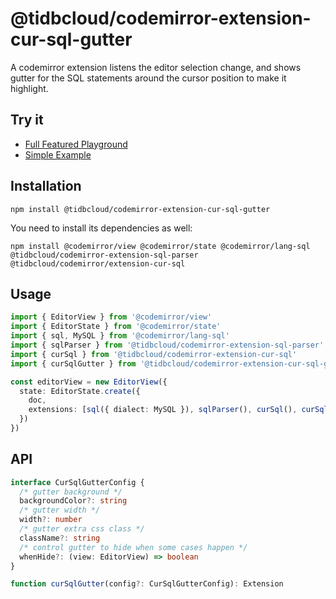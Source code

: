 # @tidbcloud/codemirror-extension-cur-sql-gutter

A codemirror extension listens the editor selection change, and shows gutter for the SQL statements around the cursor position to make it highlight.

## Try it

- [Full Featured Playground](https://tisqleditor-playground.netlify.app/)
- [Simple Example](https://tisqleditor-playground.netlify.app/?example=cur-sql-gutter&with_select)

## Installation

```shell
npm install @tidbcloud/codemirror-extension-cur-sql-gutter
```

You need to install its dependencies as well:

```shell
npm install @codemirror/view @codemirror/state @codemirror/lang-sql @tidbcloud/codemirror-extension-sql-parser @tidbcloud/codemirror/extension-cur-sql
```

## Usage

```ts
import { EditorView } from '@codemirror/view'
import { EditorState } from '@codemirror/state'
import { sql, MySQL } from '@codemirror/lang-sql'
import { sqlParser } from '@tidbcloud/codemirror-extension-sql-parser'
import { curSql } from '@tidbcloud/codemirror-extension-cur-sql'
import { curSqlGutter } from '@tidbcloud/codemirror-extension-cur-sql-gutter'

const editorView = new EditorView({
  state: EditorState.create({
    doc,
    extensions: [sql({ dialect: MySQL }), sqlParser(), curSql(), curSqlGutter()]
  })
})
```

## API

```ts
interface CurSqlGutterConfig {
  /* gutter background */
  backgroundColor?: string
  /* gutter width */
  width?: number
  /* gutter extra css class */
  className?: string
  /* control gutter to hide when some cases happen */
  whenHide?: (view: EditorView) => boolean
}

function curSqlGutter(config?: CurSqlGutterConfig): Extension
```
